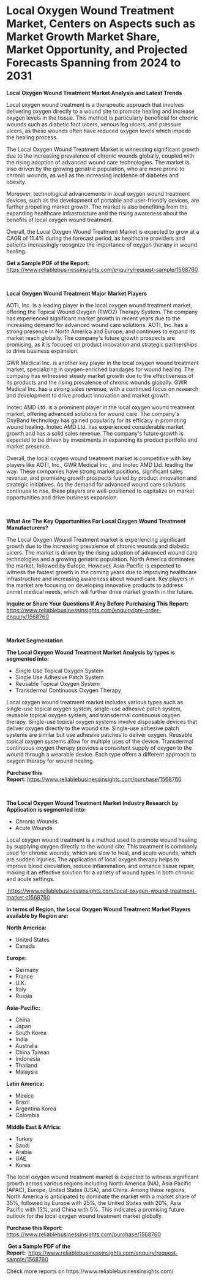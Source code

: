 <p><h1>Local Oxygen Wound Treatment Market, Centers on Aspects such as Market Growth Market Share, Market Opportunity, and Projected Forecasts Spanning from 2024 to 2031</h1></p><p><strong>Local Oxygen Wound Treatment Market Analysis and Latest Trends</strong></p>
<p><p>Local oxygen wound treatment is a therapeutic approach that involves delivering oxygen directly to a wound site to promote healing and increase oxygen levels in the tissue. This method is particularly beneficial for chronic wounds such as diabetic foot ulcers, venous leg ulcers, and pressure ulcers, as these wounds often have reduced oxygen levels which impede the healing process.</p><p>The Local Oxygen Wound Treatment Market is witnessing significant growth due to the increasing prevalence of chronic wounds globally, coupled with the rising adoption of advanced wound care technologies. The market is also driven by the growing geriatric population, who are more prone to chronic wounds, as well as the increasing incidence of diabetes and obesity.</p><p>Moreover, technological advancements in local oxygen wound treatment devices, such as the development of portable and user-friendly devices, are further propelling market growth. The market is also benefiting from the expanding healthcare infrastructure and the rising awareness about the benefits of local oxygen wound treatment.</p><p>Overall, the Local Oxygen Wound Treatment Market is expected to grow at a CAGR of 11.4% during the forecast period, as healthcare providers and patients increasingly recognize the importance of oxygen therapy in wound healing.</p></p>
<p><strong>Get a Sample PDF of the Report:&nbsp;</strong> <a href="https://www.reliablebusinessinsights.com/enquiry/request-sample/1568760">https://www.reliablebusinessinsights.com/enquiry/request-sample/1568760</a></p>
<p>&nbsp;</p>
<p><strong>Local Oxygen Wound Treatment Major Market Players</strong></p>
<p><p>AOTI, Inc. is a leading player in the local oxygen wound treatment market, offering the Topical Wound Oxygen (TWO2) Therapy System. The company has experienced significant market growth in recent years due to the increasing demand for advanced wound care solutions. AOTI, Inc. has a strong presence in North America and Europe, and continues to expand its market reach globally. The company's future growth prospects are promising, as it is focused on product innovation and strategic partnerships to drive business expansion.</p><p>GWR Medical Inc. is another key player in the local oxygen wound treatment market, specializing in oxygen-enriched bandages for wound healing. The company has witnessed steady market growth due to the effectiveness of its products and the rising prevalence of chronic wounds globally. GWR Medical Inc. has a strong sales revenue, with a continued focus on research and development to drive product innovation and market growth.</p><p>Inotec AMD Ltd. is a prominent player in the local oxygen wound treatment market, offering advanced solutions for wound care. The company's OxyBand technology has gained popularity for its efficacy in promoting wound healing. Inotec AMD Ltd. has experienced considerable market growth and has a solid sales revenue. The company's future growth is expected to be driven by investments in expanding its product portfolio and market presence.</p><p>Overall, the local oxygen wound treatment market is competitive with key players like AOTI, Inc., GWR Medical Inc., and Inotec AMD Ltd. leading the way. These companies have strong market positions, significant sales revenue, and promising growth prospects fueled by product innovation and strategic initiatives. As the demand for advanced wound care solutions continues to rise, these players are well-positioned to capitalize on market opportunities and drive business expansion.</p></p>
<p>&nbsp;</p>
<p><strong>What Are The Key Opportunities For Local Oxygen Wound Treatment Manufacturers?</strong></p>
<p><p>The Local Oxygen Wound Treatment market is experiencing significant growth due to the increasing prevalence of chronic wounds and diabetic ulcers. The market is driven by the rising adoption of advanced wound care technologies and a growing geriatric population. North America dominates the market, followed by Europe. However, Asia-Pacific is expected to witness the fastest growth in the coming years due to improving healthcare infrastructure and increasing awareness about wound care. Key players in the market are focusing on developing innovative products to address unmet medical needs, which will further drive market growth in the future.</p></p>
<p><strong>Inquire or Share Your Questions If Any Before Purchasing This Report:</strong> <a href="https://www.reliablebusinessinsights.com/enquiry/pre-order-enquiry/1568760">https://www.reliablebusinessinsights.com/enquiry/pre-order-enquiry/1568760</a></p>
<p>&nbsp;</p>
<p><strong>Market Segmentation</strong></p>
<p><strong>The Local Oxygen Wound Treatment Market Analysis by types is segmented into:</strong></p>
<p><ul><li>Single Use Topical Oxygen System</li><li>Single Use Adhesive Patch System</li><li>Reusable Topical Oxygen System</li><li>Transdermal Continuous Oxygen Therapy</li></ul></p>
<p><p>Local oxygen wound treatment market includes various types such as single-use topical oxygen system, single-use adhesive patch system, reusable topical oxygen system, and transdermal continuous oxygen therapy. Single-use topical oxygen systems involve disposable devices that deliver oxygen directly to the wound site. Single-use adhesive patch systems are similar but use adhesive patches to deliver oxygen. Reusable topical oxygen systems allow for multiple uses of the device. Transdermal continuous oxygen therapy provides a consistent supply of oxygen to the wound through a wearable device. Each type offers a different approach to oxygen therapy for wound healing.</p></p>
<p><strong>Purchase this Report:&nbsp;</strong><a href="https://www.reliablebusinessinsights.com/purchase/1568760">https://www.reliablebusinessinsights.com/purchase/1568760</a></p>
<p>&nbsp;</p>
<p><strong>The Local Oxygen Wound Treatment Market Industry Research by Application is segmented into:</strong></p>
<p><ul><li>Chronic Wounds</li><li>Acute Wounds</li></ul></p>
<p><p>Local oxygen wound treatment is a method used to promote wound healing by supplying oxygen directly to the wound site. This treatment is commonly used for chronic wounds, which are slow to heal, and acute wounds, which are sudden injuries. The application of local oxygen therapy helps to improve blood circulation, reduce inflammation, and enhance tissue repair, making it an effective solution for a variety of wound types in both chronic and acute settings.</p></p>
<p><a href="https://www.reliablebusinessinsights.com/local-oxygen-wound-treatment-market-r1568760">&nbsp;https://www.reliablebusinessinsights.com/local-oxygen-wound-treatment-market-r1568760</a></p>
<p><strong>In terms of Region, the Local Oxygen Wound Treatment Market Players available by Region are:</strong></p>
<p>
    <p> <strong> North America: </strong>
        <ul>
            <li>United States</li>
            <li>Canada</li>
        </ul>
        </p> 
    <p> <strong> Europe: </strong>
        <ul>
            <li>Germany</li>
            <li>France</li>
            <li>U.K.</li>
            <li>Italy</li>
            <li>Russia</li>
        </ul>
        </p> 
    <p> <strong> Asia-Pacific: </strong>
        <ul>
            <li>China</li>
            <li>Japan</li>
            <li>South Korea</li>
            <li>India</li>
            <li>Australia</li>
            <li>China Taiwan</li>
            <li>Indonesia</li>
            <li>Thailand</li>
            <li>Malaysia</li>
        </ul>
        </p> 
    <p> <strong> Latin America: </strong>
        <ul>
            <li>Mexico</li>
            <li>Brazil</li>
            <li>Argentina Korea</li>
            <li>Colombia</li>
        </ul>
        </p> 
    <p> <strong> Middle East & Africa: </strong>
        <ul>
            <li>Turkey</li>
            <li>Saudi</li>
            <li>Arabia</li>
            <li>UAE</li>
            <li>Korea</li>
        </ul>
    </p>
    </p>
<p><p>The local oxygen wound treatment market is expected to witness significant growth across various regions including North America (NA), Asia Pacific (APAC), Europe, United States (USA), and China. Among these regions, North America is anticipated to dominate the market with a market share of 35%, followed by Europe with 25%, the United States with 20%, Asia Pacific with 15%, and China with 5%. This indicates a promising future outlook for the local oxygen wound treatment market globally.</p></p>
<p><strong>Purchase this Report: </strong><a href="https://www.reliablebusinessinsights.com/purchase/1568760">https://www.reliablebusinessinsights.com/purchase/1568760</a></p>
<p>&nbsp;<strong>Get a Sample PDF of the Report:&nbsp;&nbsp;</strong><a href="https://www.reliablebusinessinsights.com/enquiry/request-sample/1568760">https://www.reliablebusinessinsights.com/enquiry/request-sample/1568760</a></p>
<p><strong></strong></p>
<p>Check more reports on https://www.reliablebusinessinsights.com/</p>